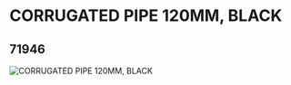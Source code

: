 # CORRUGATED PIPE 120MM, BLACK
## 71946
![CORRUGATED PIPE 120MM, BLACK](https://lc-www-live-s.legocdn.com/media/bricks/5/2/4111944.jpg)